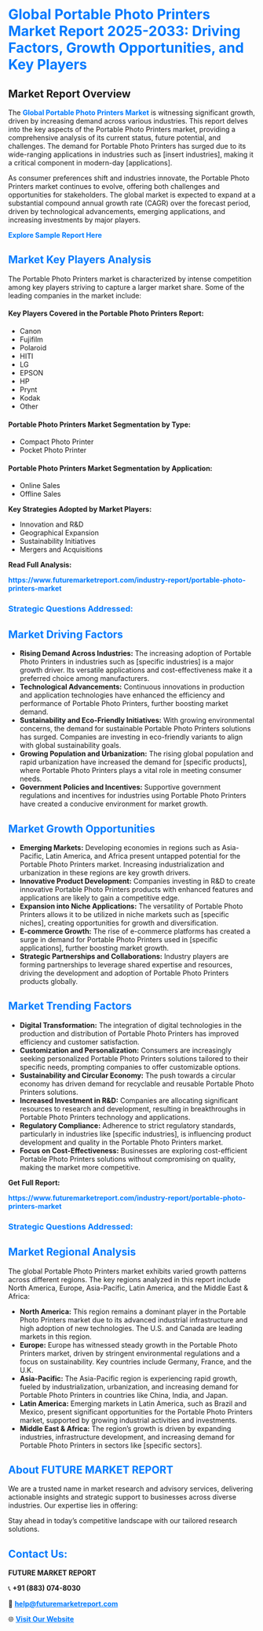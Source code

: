 <h1 style="color: #007BFF;">Global Portable Photo Printers Market Report 2025-2033: Driving Factors, Growth Opportunities, and Key Players</h1>

<section id="overview">
<h2>Market Report Overview</h2>
<p>The <a href="https://www.futuremarketreport.com/industry-report/portable-photo-printers-market" style="color: #007BFF; text-decoration: none;"><strong>Global Portable Photo Printers Market</strong></a> is witnessing significant growth, driven by increasing demand across various industries. This report delves into the key aspects of the Portable Photo Printers market, providing a comprehensive analysis of its current status, future potential, and challenges. The demand for Portable Photo Printers has surged due to its wide-ranging applications in industries such as [insert industries], making it a critical component in modern-day [applications].</p>
<p>As consumer preferences shift and industries innovate, the Portable Photo Printers market continues to evolve, offering both challenges and opportunities for stakeholders. The global market is expected to expand at a substantial compound annual growth rate (CAGR) over the forecast period, driven by technological advancements, emerging applications, and increasing investments by major players.</p>
</section>

<section id="overview">
<p><a href="https://www.futuremarketreport.com/request-sample/reportId=26812" style="color: #007BFF; text-decoration: none;"><strong>Explore Sample Report Here</strong></a></p>
</section>

<section id="key-players">
<h2 style="color: #007BFF;">Market Key Players Analysis</h2>
<p>The Portable Photo Printers market is characterized by intense competition among key players striving to capture a larger market share. Some of the leading companies in the market include:</p>
<h4>Key Players Covered in the Portable Photo Printers Report:</h4>
<ul><li>Canon</li><li>Fujifilm</li><li>Polaroid</li><li>HITI</li><li>LG</li><li>EPSON</li><li>HP</li><li>Prynt</li><li>Kodak</li><li>Other</li></ul>
<h4>Portable Photo Printers Market Segmentation by Type:</h4>
<ul><li>Compact Photo Printer</li><li>Pocket Photo Printer</li></ul>

<h4>Portable Photo Printers Market Segmentation by Application:</h4>
<ul><li>Online Sales</li><li>Offline Sales</li></ul>
<p><strong>Key Strategies Adopted by Market Players:</strong></p>
<ul>
<li>Innovation and R&D</li>
<li>Geographical Expansion</li>
<li>Sustainability Initiatives</li>
<li>Mergers and Acquisitions</li>
</ul>
</section>

<section>
<p><strong>Read Full Analysis: </strong></p><a href="https://www.futuremarketreport.com/industry-report/portable-photo-printers-market" style="color: #007BFF; text-decoration: none;"><strong>https://www.futuremarketreport.com/industry-report/portable-photo-printers-market</strong></a>
<h3 style="color: #007BFF;">Strategic Questions Addressed:</h3>
</section>

<section id="driving-factors">
<h2 style="color: #007BFF;">Market Driving Factors</h2>
<ul>
<li><strong>Rising Demand Across Industries:</strong> The increasing adoption of Portable Photo Printers in industries such as [specific industries] is a major growth driver. Its versatile applications and cost-effectiveness make it a preferred choice among manufacturers.</li>
<li><strong>Technological Advancements:</strong> Continuous innovations in production and application technologies have enhanced the efficiency and performance of Portable Photo Printers, further boosting market demand.</li>
<li><strong>Sustainability and Eco-Friendly Initiatives:</strong> With growing environmental concerns, the demand for sustainable Portable Photo Printers solutions has surged. Companies are investing in eco-friendly variants to align with global sustainability goals.</li>
<li><strong>Growing Population and Urbanization:</strong> The rising global population and rapid urbanization have increased the demand for [specific products], where Portable Photo Printers plays a vital role in meeting consumer needs.</li>
<li><strong>Government Policies and Incentives:</strong> Supportive government regulations and incentives for industries using Portable Photo Printers have created a conducive environment for market growth.</li>
</ul>
</section>

<section id="growth-opportunities">
<h2 style="color: #007BFF;">Market Growth Opportunities</h2>
<ul>
<li><strong>Emerging Markets:</strong> Developing economies in regions such as Asia-Pacific, Latin America, and Africa present untapped potential for the Portable Photo Printers market. Increasing industrialization and urbanization in these regions are key growth drivers.</li>
<li><strong>Innovative Product Development:</strong> Companies investing in R&D to create innovative Portable Photo Printers products with enhanced features and applications are likely to gain a competitive edge.</li>
<li><strong>Expansion into Niche Applications:</strong> The versatility of Portable Photo Printers allows it to be utilized in niche markets such as [specific niches], creating opportunities for growth and diversification.</li>
<li><strong>E-commerce Growth:</strong> The rise of e-commerce platforms has created a surge in demand for Portable Photo Printers used in [specific applications], further boosting market growth.</li>
<li><strong>Strategic Partnerships and Collaborations:</strong> Industry players are forming partnerships to leverage shared expertise and resources, driving the development and adoption of Portable Photo Printers products globally.</li>
</ul>
</section>

<section id="trending-factors">
<h2 style="color: #007BFF;">Market Trending Factors</h2>
<ul>
<li><strong>Digital Transformation:</strong> The integration of digital technologies in the production and distribution of Portable Photo Printers has improved efficiency and customer satisfaction.</li>
<li><strong>Customization and Personalization:</strong> Consumers are increasingly seeking personalized Portable Photo Printers solutions tailored to their specific needs, prompting companies to offer customizable options.</li>
<li><strong>Sustainability and Circular Economy:</strong> The push towards a circular economy has driven demand for recyclable and reusable Portable Photo Printers solutions.</li>
<li><strong>Increased Investment in R&D:</strong> Companies are allocating significant resources to research and development, resulting in breakthroughs in Portable Photo Printers technology and applications.</li>
<li><strong>Regulatory Compliance:</strong> Adherence to strict regulatory standards, particularly in industries like [specific industries], is influencing product development and quality in the Portable Photo Printers market.</li>
<li><strong>Focus on Cost-Effectiveness:</strong> Businesses are exploring cost-efficient Portable Photo Printers solutions without compromising on quality, making the market more competitive.</li>
</ul>
</section>

<section>
<p><strong>Get Full Report: </strong></p><a href="https://www.futuremarketreport.com/industry-report/portable-photo-printers-market" style="color: #007BFF; text-decoration: none;"><strong>https://www.futuremarketreport.com/industry-report/portable-photo-printers-market</strong></a>
<h3 style="color: #007BFF;">Strategic Questions Addressed:</h3>
</section>


<section id="regional-analysis">
<h2 style="color: #007BFF;">Market Regional Analysis</h2>
<p>The global Portable Photo Printers market exhibits varied growth patterns across different regions. The key regions analyzed in this report include North America, Europe, Asia-Pacific, Latin America, and the Middle East & Africa:</p>
<ul>
<li><strong>North America:</strong> This region remains a dominant player in the Portable Photo Printers market due to its advanced industrial infrastructure and high adoption of new technologies. The U.S. and Canada are leading markets in this region.</li>
<li><strong>Europe:</strong> Europe has witnessed steady growth in the Portable Photo Printers market, driven by stringent environmental regulations and a focus on sustainability. Key countries include Germany, France, and the U.K.</li>
<li><strong>Asia-Pacific:</strong> The Asia-Pacific region is experiencing rapid growth, fueled by industrialization, urbanization, and increasing demand for Portable Photo Printers in countries like China, India, and Japan.</li>
<li><strong>Latin America:</strong> Emerging markets in Latin America, such as Brazil and Mexico, present significant opportunities for the Portable Photo Printers market, supported by growing industrial activities and investments.</li>
<li><strong>Middle East & Africa:</strong> The region’s growth is driven by expanding industries, infrastructure development, and increasing demand for Portable Photo Printers in sectors like [specific sectors].</li>
</ul>
</section>

<footer>
<h2 style="color: #007BFF;">About FUTURE MARKET REPORT</h2>
<p>We are a trusted name in market research and advisory services, delivering actionable insights and strategic support to businesses across diverse industries. Our expertise lies in offering:</p>

<p>Stay ahead in today’s competitive landscape with our tailored research solutions.</p>

<h2 style="color: #007BFF;">Contact Us:</h2>
<p><strong>FUTURE MARKET REPORT</strong></p>
<p>📞 <strong>+91 (883) 074-8030</strong></p>
<p>📧 <strong><a href="mailto:help@futuremarketreport.com" style="color: #007BFF;">help@futuremarketreport.com</a></strong></p>
<p>🌐 <strong><a href="https://www.futuremarketreport.com/" style="color: #007BFF;">Visit Our Website</a></strong></p>
</footer>